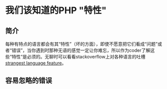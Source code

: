 # 我们该知道的PHP "特性"

## 简介
每种有特点的语言都会有其“特性”（坏的方面），即使不愿意把它们看成“问题”或者“错误”，当你遇到时那种无语的感觉一定让你难忘，所以作为coder了解这些“特性“是必须的。无聊时可以看看stackoverflow上对各种语言的吐槽 [strangest language feature](http://stackoverflow.com/questions/1995113/strangest-language-feature)。


## 容易忽略的错误